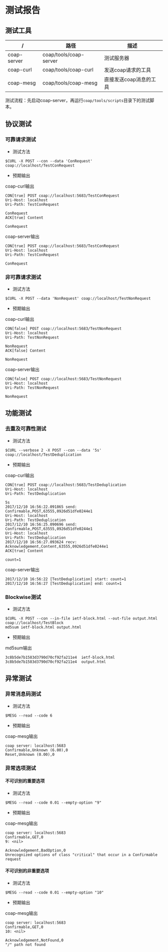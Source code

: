# 测试报告

## 测试工具

|/|路径|描述|
|---|---|---|
|coap-server|coap/tools/coap-server|测试服务器|
|coap-curl|coap/tools/coap-curl|发送coap请求的工具|
|coap-mesg|coap/tools/coap-mesg|直接发送coap消息的工具|

测试流程：先启动coap-server，再运行`coap/tools/scripts`目录下的测试脚本。

## 协议测试

### 可靠请求测试

* 测试方法

```
$CURL -X POST --con --data 'ConRequest' coap://localhost/TestConRequest
```

* 预期输出

coap-curl输出
```
CON[true] POST coap://localhost:5683/TestConRequest
Uri-Host: localhost
Uri-Path: TestConRequest

ConRequest
ACK[true] Content

ConRequest
```

coap-server输出
```
CON[true] POST coap://localhost:5683/TestConRequest
Uri-Host: localhost
Uri-Path: TestConRequest

ConRequest
```

### 非可靠请求测试

* 测试方法

```
$CURL -X POST --data 'NonRequest' coap://localhost/TestNonRequest
```

* 预期输出

coap-curl输出
```
CON[false] POST coap://localhost:5683/TestNonRequest
Uri-Host: localhost
Uri-Path: TestNonRequest

NonRequest
ACK[false] Content

NonRequest
```

coap-server输出
```
CON[false] POST coap://localhost:5683/TestNonRequest
Uri-Host: localhost
Uri-Path: TestNonRequest

NonRequest
```

## 功能测试

### 去重及可靠性测试

* 测试方法

```
$CURL --verbose 2 -X POST --con --data '5s' coap://localhost/TestDeduplication
```

* 预期输出

coap-curl输出
```
CON[true] POST coap://localhost:5683/TestDeduplication
Uri-Host: localhost
Uri-Path: TestDeduplication

5s
2017/12/10 16:56:22.091865 send: Confirmable,POST,63555,0926d51dfe0244e1
Uri-Host: localhost
Uri-Path: TestDeduplication
2017/12/10 16:56:25.090696 send: Confirmable,POST,63555,0926d51dfe0244e1
Uri-Host: localhost
Uri-Path: TestDeduplication
2017/12/10 16:56:27.093624 recv: Acknowledgement,Content,63555,0926d51dfe0244e1
ACK[true] Content

count=1
```

coap-server输出
```
2017/12/10 16:56:22 [TestDeduplication] start: count=1
2017/12/10 16:56:27 [TestDeduplication] end: count=1
```

### Blockwise测试

* 测试方法

```
$CURL -X POST --con --in-file ietf-block.html --out-file output.html coap://localhost/TestBlock
md5sum ietf-block.html output.html
```

* 预期输出

md5sum输出
```
3c8b5de7b1583d3790d70cf92fa211e4  ietf-block.html
3c8b5de7b1583d3790d70cf92fa211e4  output.html
```

## 异常测试

### 异常消息码测试

* 测试方法

```
$MESG --read --code 6
```

* 预期输出

coap-mesg输出
```
coap server: localhost:5683
Confirmable,Unknown (6.00),0
Reset,Unknown (0.00),0
```

### 异常选项测试

#### 不可识别的重要选项

* 测试方法

```
$MESG --read --code 0.01 --empty-option "9"
```

* 预期输出

coap-mesg输出
```
coap server: localhost:5683
Confirmable,GET,0
9: <nil>

Acknowledgement,BadOption,0
Unrecognized options of class "critical" that occur in a Confirmable request
```

#### 不可识别的非重要选项

* 测试方法

```
$MESG --read --code 0.01 --empty-option "10"
```

* 预期输出

coap-mesg输出
```
coap server: localhost:5683
Confirmable,GET,0
10: <nil>

Acknowledgement,NotFound,0
"/" path not found
```
